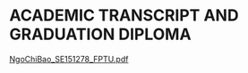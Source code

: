 # ACADEMIC TRANSCRIPT AND GRADUATION DIPLOMA
[NgoChiBao_SE151278_FPTU.pdf](https://github.com/baolucky1901/ACADEMIC-TRANSCRIPT-AND-GRADUATION-DIPLOMA/files/14401299/NgoChiBao_SE151278_FPTU.pdf)
